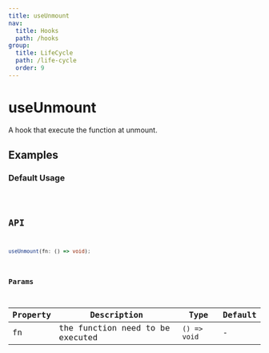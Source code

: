 ```yaml
---
title: useUnmount
nav:
  title: Hooks
  path: /hooks
group:
  title: LifeCycle
  path: /life-cycle
  order: 9
---
```


# useUnmount

A hook that execute the function at unmount.

## Examples

### Default Usage

<code src="./demo/demo1.tsx" />

## API

```typescript
useUnmount(fn: () => void);
```

### Params

| Property | Description                      | Type         | Default |
|----------|----------------------------------|--------------|---------|
| fn       | the function need to be executed | `() => void` | -       |
